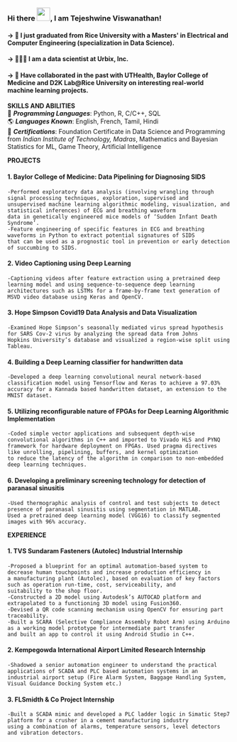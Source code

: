 ### Hi there <img src="https://github.com/MartinHeinz/MartinHeinz/blob/master/wave.gif" width="30px">, I am Tejeshwine Viswanathan!

#### -> 📖 I  just graduated from **Rice University** with a Masters' in Electrical and Computer Engineering (specialization in Data Science).  
#### -> 👩🏻‍💻 I am a data scientist at Urbix, Inc.
#### -> 🐀 Have collaborated in the past with UTHealth, Baylor College of Medicine and D2K Lab@Rice University on interesting real-world machine learning projects.

**SKILLS AND ABILITIES**
<br/>
🤖 **_Programming Languages_**: Python, R, C/C++, SQL <br/>
🌎 **_Languages Known_**: English, French, Tamil, Hindi <br/>
📃 **_Certifications_**: Foundation Certificate in Data Science and Programming from *Indian Institute of Technology, Madras*, Mathematics and Bayesian Statistics for ML, Game Theory, Artificial Intelligence <br/>

**PROJECTS**
<br/>
#### 1. Baylor College of Medicine: Data Pipelining for Diagnosing SIDS
    -Performed exploratory data analysis (involving wrangling through signal processing techniques, exploration, supervised and 
    unsupervised machine learning algorithmic modeling, visualization, and statistical inferences) of ECG and breathing waveform 
    data in genetically engineered mice models of ‘Sudden Infant Death Syndrome’.
    -Feature engineering of specific features in ECG and breathing waveforms in Python to extract potential signatures of SIDS
    that can be used as a prognostic tool in prevention or early detection of succumbing to SIDS.

#### 2. Video Captioning using Deep Learning
    -Captioning videos after feature extraction using a pretrained deep learning model and using sequence-to-sequence deep learning
    architectures such as LSTMs for a frame-by-frame text generation of MSVD video database using Keras and OpenCV.
    
#### 3. Hope Simpson Covid19 Data Analysis and Data Visualization
    -Examined Hope Simpson’s seasonally mediated virus spread hypothesis for SARS Cov-2 virus by analyzing the spread data from Johns
    Hopkins University’s database and visualized a region-wise split using Tableau.
    
#### 4. Building a Deep Learning classifier for handwritten data
    -Developed a deep learning convolutional neural network-based classification model using Tensorflow and Keras to achieve a 97.03%
    accuracy for a Kannada based handwritten dataset, an extension to the MNIST dataset.
    
#### 5. Utilizing reconfigurable nature of FPGAs for Deep Learning Algorithmic Implementation
    -Coded simple vector applications and subsequent depth-wise convolutional algorithms in C++ and imported to Vivado HLS and PYNQ 
    framework for hardware deployment on FPGAs. Used pragma directives like unrolling, pipelining, buffers, and kernel optimization
    to reduce the latency of the algorithm in comparison to non-embedded deep learning techniques.
    
#### 6. Developing a preliminary screening technology for detection of paranasal sinusitis
    -Used thermographic analysis of control and test subjects to detect presence of paranasal sinusitis using segmentation in MATLAB. 
    Used a pretrained deep learning model (VGG16) to classify segmented images with 96% accuracy.

**EXPERIENCE**
 
#### 1. TVS Sundaram Fasteners (Autolec) Industrial Internship
    -Proposed a blueprint for an optimal automation-based system to decrease human touchpoints and increase production efficiency in
    a manufacturing plant (Autolec), based on evaluation of key factors such as operation run-time, cost, serviceability, and 
    suitability to the shop floor.
    -Constructed a 2D model using Autodesk’s AUTOCAD platform and extrapolated to a functioning 3D model using Fusion360.
    -Devised a QR code scanning mechanism using OpenCV for ensuring part traceability.
    -Built a SCARA (Selective Compliance Assembly Robot Arm) using Arduino as a working model prototype for intermediate part transfer
    and built an app to control it using Android Studio in C++.
    
#### 2. Kempegowda International Airport Limited Research Internship
    -Shadowed a senior automation engineer to understand the practical applications of SCADA and PLC based automation systems in an
    industrial airport setup (Fire Alarm System, Baggage Handling System, Visual Guidance Docking System etc.)

#### 3. FLSmidth & Co Project Internship
    -Built a SCADA mimic and developed a PLC ladder logic in Simatic Step7 platform for a crusher in a cement manufacturing industry
    using a combination of alarms, temperature sensors, level detectors and vibration detectors.
    
<!--
**tejeshwine-viswanathan/tejeshwine-viswanathan** is a ✨ _special_ ✨ repository because its `README.md` (this file) appears on your GitHub profile.

Here are some ideas to get you started:

- 🔭 I’m currently working on ...
- 🌱 I’m currently learning ...
- 👯 I’m looking to collaborate on ...
- 🤔 I’m looking for help with ...
- 💬 Ask me about ...
- 📫 How to reach me: ...
- 😄 Pronouns: ...
- ⚡ Fun fact: ...
-->
